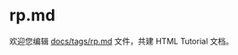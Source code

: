rp.md
===

欢迎您编辑 <a target="__blank" href="https://github.com/jaywcjlove/html-tutorial/blob/master/docs/tags/rp.md">docs/tags/rp.md</a> 文件，共建 HTML Tutorial 文档。